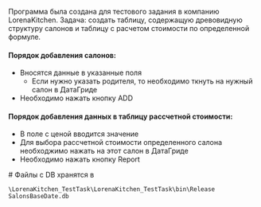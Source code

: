 Программа была создана для тестового задания в компанию LorenaKitchen. Задача: создать таблицу, содержащую древовидную структуру салонов и таблицу с расчетом стоимости по определенной формуле. 

#### Порядок добавления салонов:
* Вносятся данные в указанные поля
    * Если нужно указать родителя, то необходимо ткнуть на нужный салон в ДатаГриде
* Необходимо нажать кнопку ADD

#### Порядок добавления данных в таблицу рассчетной стоимости:
* В поле с ценой вводится значение
* Для выбора рассчетной стоимости определенного салона необходжимо нажать на этот салон в ДатаГриде
* Необходимо нажать кнопку Report

\# Файлы с DB хранятся в 
```
\LorenaKitchen_TestTask\LorenaKitchen_TestTask\bin\Release
SalonsBaseDate.db
```

